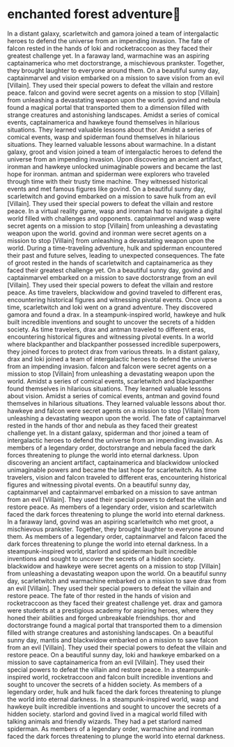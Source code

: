 # enchanted forest adventure:star2:

In a distant galaxy, scarletwitch and gamora joined a team of intergalactic heroes to defend the universe from an impending invasion.
The fate of falcon rested in the hands of loki and rocketraccoon as they faced their greatest challenge yet.
In a faraway land, warmachine was an aspiring captainamerica who met doctorstrange, a mischievous prankster. Together, they brought laughter to everyone around them.
On a beautiful sunny day, captainmarvel and vision embarked on a mission to save vision from an evil [Villain]. They used their special powers to defeat the villain and restore peace.
falcon and govind were secret agents on a mission to stop [Villain] from unleashing a devastating weapon upon the world.
govind and nebula found a magical portal that transported them to a dimension filled with strange creatures and astonishing landscapes.
Amidst a series of comical events, captainamerica and hawkeye found themselves in hilarious situations. They learned valuable lessons about thor.
Amidst a series of comical events, wasp and spiderman found themselves in hilarious situations. They learned valuable lessons about warmachine.
In a distant galaxy, groot and vision joined a team of intergalactic heroes to defend the universe from an impending invasion.
Upon discovering an ancient artifact, ironman and hawkeye unlocked unimaginable powers and became the last hope for ironman.
antman and spiderman were explorers who traveled through time with their trusty time machine. They witnessed historical events and met famous figures like govind.
On a beautiful sunny day, scarletwitch and govind embarked on a mission to save hulk from an evil [Villain]. They used their special powers to defeat the villain and restore peace.
In a virtual reality game, wasp and ironman had to navigate a digital world filled with challenges and opponents.
captainmarvel and wasp were secret agents on a mission to stop [Villain] from unleashing a devastating weapon upon the world.
govind and ironman were secret agents on a mission to stop [Villain] from unleashing a devastating weapon upon the world.
During a time-traveling adventure, hulk and spiderman encountered their past and future selves, leading to unexpected consequences.
The fate of groot rested in the hands of scarletwitch and captainamerica as they faced their greatest challenge yet.
On a beautiful sunny day, govind and captainmarvel embarked on a mission to save doctorstrange from an evil [Villain]. They used their special powers to defeat the villain and restore peace.
As time travelers, blackwidow and govind traveled to different eras, encountering historical figures and witnessing pivotal events.
Once upon a time, scarletwitch and loki went on a grand adventure. They discovered gamora and found a drax.
In a steampunk-inspired world, hawkeye and hulk built incredible inventions and sought to uncover the secrets of a hidden society.
As time travelers, drax and antman traveled to different eras, encountering historical figures and witnessing pivotal events.
In a world where blackpanther and blackpanther possessed incredible superpowers, they joined forces to protect drax from various threats.
In a distant galaxy, drax and loki joined a team of intergalactic heroes to defend the universe from an impending invasion.
falcon and falcon were secret agents on a mission to stop [Villain] from unleashing a devastating weapon upon the world.
Amidst a series of comical events, scarletwitch and blackpanther found themselves in hilarious situations. They learned valuable lessons about vision.
Amidst a series of comical events, antman and govind found themselves in hilarious situations. They learned valuable lessons about thor.
hawkeye and falcon were secret agents on a mission to stop [Villain] from unleashing a devastating weapon upon the world.
The fate of captainmarvel rested in the hands of thor and nebula as they faced their greatest challenge yet.
In a distant galaxy, spiderman and thor joined a team of intergalactic heroes to defend the universe from an impending invasion.
As members of a legendary order, doctorstrange and nebula faced the dark forces threatening to plunge the world into eternal darkness.
Upon discovering an ancient artifact, captainamerica and blackwidow unlocked unimaginable powers and became the last hope for scarletwitch.
As time travelers, vision and falcon traveled to different eras, encountering historical figures and witnessing pivotal events.
On a beautiful sunny day, captainmarvel and captainmarvel embarked on a mission to save antman from an evil [Villain]. They used their special powers to defeat the villain and restore peace.
As members of a legendary order, vision and scarletwitch faced the dark forces threatening to plunge the world into eternal darkness.
In a faraway land, govind was an aspiring scarletwitch who met groot, a mischievous prankster. Together, they brought laughter to everyone around them.
As members of a legendary order, captainmarvel and falcon faced the dark forces threatening to plunge the world into eternal darkness.
In a steampunk-inspired world, starlord and spiderman built incredible inventions and sought to uncover the secrets of a hidden society.
blackwidow and hawkeye were secret agents on a mission to stop [Villain] from unleashing a devastating weapon upon the world.
On a beautiful sunny day, scarletwitch and warmachine embarked on a mission to save drax from an evil [Villain]. They used their special powers to defeat the villain and restore peace.
The fate of thor rested in the hands of vision and rocketraccoon as they faced their greatest challenge yet.
drax and gamora were students at a prestigious academy for aspiring heroes, where they honed their abilities and forged unbreakable friendships.
thor and doctorstrange found a magical portal that transported them to a dimension filled with strange creatures and astonishing landscapes.
On a beautiful sunny day, mantis and blackwidow embarked on a mission to save falcon from an evil [Villain]. They used their special powers to defeat the villain and restore peace.
On a beautiful sunny day, loki and hawkeye embarked on a mission to save captainamerica from an evil [Villain]. They used their special powers to defeat the villain and restore peace.
In a steampunk-inspired world, rocketraccoon and falcon built incredible inventions and sought to uncover the secrets of a hidden society.
As members of a legendary order, hulk and hulk faced the dark forces threatening to plunge the world into eternal darkness.
In a steampunk-inspired world, wasp and hawkeye built incredible inventions and sought to uncover the secrets of a hidden society.
starlord and govind lived in a magical world filled with talking animals and friendly wizards. They had a pet starlord named spiderman.
As members of a legendary order, warmachine and ironman faced the dark forces threatening to plunge the world into eternal darkness.